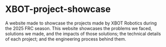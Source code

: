 # XBOT-project-showcase
A website made to showcase the projects made by XBOT Robotics during the 2025 FRC season. This website showcases the problems we faced, solutions we made, and the impacts of those solutions; the technical details of each project; and the engineering process behind them.
